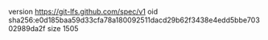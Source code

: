 version https://git-lfs.github.com/spec/v1
oid sha256:e0d185baa59d33cfa78a180092511dacd29b62f3438e4edd5bbe70302989da2f
size 1505

